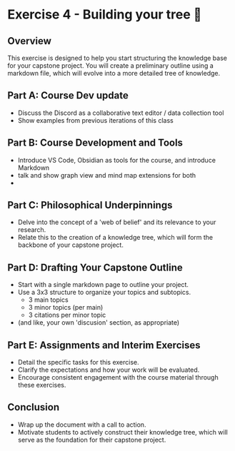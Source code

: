 # Exercise 4 - Building your tree 🌱

## Overview
This exercise is designed to help you start structuring the knowledge base for your capstone project. You will create a preliminary outline using a markdown file, which will evolve into a more detailed tree of knowledge.

## Part A: Course Dev update
- Discuss the Discord as a  collaborative text editor / data collection tool 
- Show examples from previous iterations of this class

## Part B: Course Development and Tools
- Introduce VS Code, Obsidian as tools for the course, and introduce Markdown
- talk and show graph view and mind map extensions for both
- 
## Part C: Philosophical Underpinnings
- Delve into the concept of a 'web of belief' and its relevance to your research.
- Relate this to the creation of a knowledge tree, which will form the backbone of your capstone project.

## Part D: Drafting Your Capstone Outline
- Start with a single markdown page to outline your project.
- Use a 3x3 structure to organize your topics and subtopics.
  - 3 main topics
  - 3 minor topics (per main)
  - 3 citations per minor topic
 - (and like, your own 'discusion' section, as appropriate)
  
## Part E: Assignments and Interim Exercises
- Detail the specific tasks for this exercise.
- Clarify the expectations and how your work will be evaluated.
- Encourage consistent engagement with the course material through these exercises.

## Conclusion
- Wrap up the document with a call to action.
- Motivate students to actively construct their knowledge tree, which will serve as the foundation for their capstone project.
